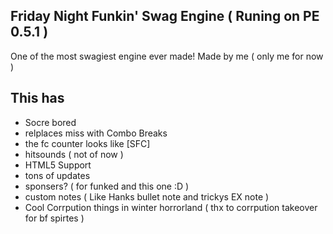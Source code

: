 ## Friday Night Funkin' Swag Engine ( Runing on PE 0.5.1 ) 
 One of the most swagiest engine ever made!
 Made by me ( only me for now )
## This has
- Socre bored 
- relplaces miss with Combo Breaks
- the fc counter looks like [SFC]
- hitsounds ( not of now )
- HTML5 Support
- tons of updates
- sponsers? ( for funked and this one :D )
- custom notes ( Like Hanks bullet note and trickys EX note )
- Cool Corrpution things in winter horrorland ( thx to corrpution takeover for bf spirtes )
